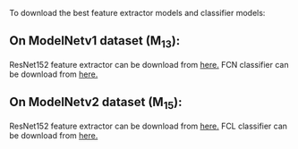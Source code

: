 To download the best feature extractor models and classifier models:

## On ModelNetv1 dataset (M<sub>13</sub>):
ResNet152 feature extractor can be download from [here.](https://drive.google.com/file/d/1h8ejM3bHvGAsBchzh2IUmH4D1a6KTks0/view?usp=sharing)
FCN classifier can be download from [here.](https://drive.google.com/file/d/1sM7gBqywCWyAzcj0Mx5oKDg73bsookEg/view?usp=sharing)

## On ModelNetv2 dataset (M<sub>15</sub>):
ResNet152 feature extractor can be download from [here.](https://drive.google.com/file/d/1EGxHUTG-IFtpfjoV5AsShqMbsH6YssTn/view?usp=sharing)
FCL classifier can be download from [here.](https://drive.google.com/file/d/1UbGuRdYz2kufz1G-cHhkhIl4jP2D73D6/view?usp=sharing)
